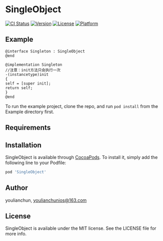# SingleObject

[![CI Status](https://img.shields.io/travis/youlianchun/SingleObject.svg?style=flat)](https://travis-ci.org/youlianchun/SingleObject)
[![Version](https://img.shields.io/cocoapods/v/SingleObject.svg?style=flat)](https://cocoapods.org/pods/SingleObject)
[![License](https://img.shields.io/cocoapods/l/SingleObject.svg?style=flat)](https://cocoapods.org/pods/SingleObject)
[![Platform](https://img.shields.io/cocoapods/p/SingleObject.svg?style=flat)](https://cocoapods.org/pods/SingleObject)

## Example

```
@interface Singleton : SingleObject
@end

@implementation Singleton
//注意：init方法只会执行一次
-(instancetype)init
{
self = [super init];
return self;
}
@end
```

To run the example project, clone the repo, and run `pod install` from the Example directory first.

## Requirements

## Installation

SingleObject is available through [CocoaPods](https://cocoapods.org). To install
it, simply add the following line to your Podfile:

```ruby
pod 'SingleObject'
```

## Author

youlianchun, youlianchunios@163.com

## License

SingleObject is available under the MIT license. See the LICENSE file for more info.
